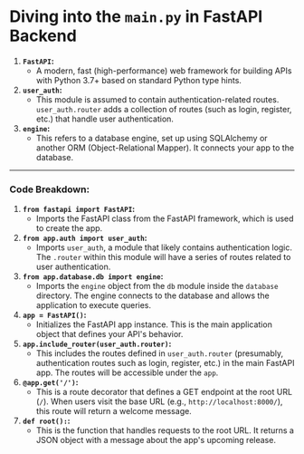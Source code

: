 # Diving into the `main.py` in FastAPI Backend

1. **`FastAPI`:**
    - A modern, fast (high-performance) web framework for building APIs with Python 3.7+ based on standard Python type hints.
2. **`user_auth`:**
    - This module is assumed to contain authentication-related routes. `user_auth.router` adds a collection of routes (such as login, register, etc.) that handle user authentication.
3. **`engine`:**
    - This refers to a database engine, set up using SQLAlchemy or another ORM (Object-Relational Mapper). It connects your app to the database.

---

### Code Breakdown:

1. **`from fastapi import FastAPI`:**
    - Imports the FastAPI class from the FastAPI framework, which is used to create the app.
2. **`from app.auth import user_auth`:**
    - Imports `user_auth`, a module that likely contains authentication logic. The `.router` within this module will have a series of routes related to user authentication.
3. **`from app.database.db import engine`:**
    - Imports the `engine` object from the `db` module inside the `database` directory. The engine connects to the database and allows the application to execute queries.
4. **`app = FastAPI()`:**
    - Initializes the FastAPI app instance. This is the main application object that defines your API's behavior.
5. **`app.include_router(user_auth.router)`:**
    - This includes the routes defined in `user_auth.router` (presumably, authentication routes such as login, register, etc.) in the main FastAPI app. The routes will be accessible under the `app`.
6. **`@app.get('/')`:**
    - This is a route decorator that defines a GET endpoint at the root URL (`/`). When users visit the base URL (e.g., `http://localhost:8000/`), this route will return a welcome message.
7. **`def root():`:**
    - This is the function that handles requests to the root URL. It returns a JSON object with a message about the app's upcoming release.

    

